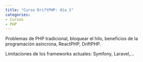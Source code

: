 ```yaml
---
title: "Curso DriftPHP: día 1"
categories:
- Cursos
- PHP
---
```


Problemas de PHP tradicional, bloquear el hilo, beneficios de la programación
asíncrona, ReactPHP, DriftPHP.

Limitaciones de los frameworks actuales: Symfony, Laravel,...

<!-- more ->

## Notas tomadas

Marc creador de [API Search](https://apisearch.io), como idea para separar las
queries lentas de las rápidas, para que no te bloqueen las lentas

Como viene de Symfony... [DriftPHP](https://driftphp.io) es un intento de migrar
Symfony a ReactPHP

No le interesa tanto lo interno de ReactPHP: event loop, ticks,...

Lo que le interesa es cómo puedes meter ReactPHP en features que le sirvan a tu
empresa

La idea es tener una idea, implementarla, testearla, que sea deployable y 
finalmente, desplegarla. El objetivo es desplegar algo en producción para la
empresa

Está muy enfocado a la empresa, que está bien, lo tiene que vender a empresas,
no a individuos

Va a ser super pesado con la performance, le parece muy mal que Symfony no sea
capaz de bajar de los 4ms por petición. 4ms? Ni Easyvista devolviendo un simple
echo. Un echo ya nos tarda más de 4ms.

Cuellos de botella de PHP y de Symfony:

1. ORMs, conexiones a la base de datos
2. Inicializar el framework (éste es el que le interesa a Marc)
3. 1 thread de PHP solo puedes tener 1 usuario. Si quieres más usuarios, tienes
que inicializar (y finalizar) el framework para cada uno de ellos

ReactPHP evita que haya que levantar PHP entero en cada una (**cada una**) de las
peticiones

En este curso veremos por qué Symfony no nos vale, y por qué DriftPHP (ReactPHP)
sí que nos sirve

Limitaciones de Symfony

- websockets: no puede mantener conexiones permanentes con los clientes web, el
mismo problema que nos encontramos nosotros
- Eventos de dominio: no puedes modelar tu dominio con eventos
- Compartir memoria entre servidores, entre instancias del web server (porque
necesitas escalar)
- No puedes escuchar en varios puertos a la vez: o tienes un websocket, o tienes
un puerto http, o escuchas a RabbitMQ,... Pero no a la vez. Y si tienes varios
servers, no puedes compartir memoria entre ellos

La única forma que tienes de hacer que algo bloqueante (PHP común) sea más rápido
es meter más y más máquina

Lo que quiere romper Marc es la historia esta de petición -> respuesta. Si estás
esperando (bloqueado) a que te llegue una petición HTTP, no puedes estar esperando
otras peticiones. Si estás inicializando el kernel, no puedes estar atendiendo
peticiones. Si estás accediendo a la base de datos, no estás atendiendo peticiones
ni procesando respuestas. 

Por eso, solo puedes escalar. O también, puedes hacerlo asíncrono

Y hasta aquí, la justificación de la necesidad de ReactPHP o DriftPHP

## Componentes de DriftPHP

Para cada petición, DriftPHP no te devuelve una respuesta, si no una promesa, que
al final será una respuesta. Devuelve promesas, como en JS

Hasta ahora, puedo asumir que las promesas en JS y en ReactPHP son lo mismo. El
concepto es el mismo, el API similar. Faltaría ver la gestión de los errores y ver
si existe alguna otra diferencia. Pero por ahora...

Así es como funciona ReactPHP:

Las promesas, tienen un método, `then()`, que devuelven otra promesa, por lo que
puedes ir encadenando promesas y llamadas a `then()`

**CLAVE**: todo lo que es entrada/salida I/O, todo lo que accede fuera del hilo
de PHP, **debe** devolver promesas, debe ser código **no** bloqueante

Si cada llamada a un servicio devuelve una promesa, puedo ir encadenando llamadas
a servicios: redis, base de datos, disco duro,...

fulfilled promise => promesa cumplida

En DriftPHP, y en ReactPHP, un controlador (el punto de entrada a mi dominio, a mi
aplicación) no devuelve una `Response`, devuelve una promesa, que eventualmente,
devolverá la `Response` 

Esto es crucial, al devolver la promesa, no bloquea, retorna muy rápido. La
respuesta llegará más adelante, quizá en el mismo tiempo, pero no bloqueo, y
puedo seguir aceptando peticiones

A DriftPHP, el kernel de Symfony ya no le vale, porque lo que espera el kernel son
respuestas, pero no puedo devolver respuestas, devuelvo promesas. Así que, lo
primero que hay que cambiar el kernel

El *event loop* es un array de promesas, en cada tick, va preguntando a cada una
si ya está lista. La primera promesa que esté cumplida, llama a sus callbacks, 
a sus `then()`, pasándoles el valor con el que se ha cumplido la promesa

Las promesas más rápidas, saldrán antes del event loop. De esta forma, de forma
asíncrona, las peticiones se procesan de poco en poco, `then()` a `then()`,
promesa a promesa

DriftPHP = promesas + event loop + streams

## Deberes para mañana

¿Tiene alguna ventaja usar asincronía con CQRS?

Se supone que CQRS sirve para separar los comandos (hacer cosas) de las requests
(preguntar por datos). Se supone que los comandos son muy costosos en tiempo y
recursos. Pero con el event loop, con asincronía, al estar todo dividido en
promesas, esto ya lo tenemos, ya tenemos esta separación, ya tenemos la parte
**no** bloqueante

Entonces, ¿para qué puede ser útil CQRS asíncrono en ReactPHP?

## Preguntas

- ¿En qué se parecen y en qué se diferencian las promesas de ReactPHP y las de
JavaScript?
- En Symfony, el kernel tendría que esperar a que se cumplan las promesas. Marc
habla de un `await`, similar al de JavaScript. ¿Esta espera es bloqueante?
Entiendo que en DriftPHP no, porque si no, no habría mejora con respecto a
Symfony
- En un tick del event loop, ¿sólo se procesa una promesa? ¿Es un round robin?
- ¿Qué es eso del DBal?

## Recursos

- [API Search](https://apisearch.io)
- [DriftPHP](https://driftphp.io)
